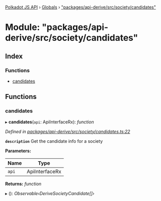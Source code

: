 [Polkadot JS API](../README.md) › [Globals](../globals.md) › ["packages/api-derive/src/society/candidates"](_packages_api_derive_src_society_candidates_.md)

# Module: "packages/api-derive/src/society/candidates"

## Index

### Functions

* [candidates](_packages_api_derive_src_society_candidates_.md#candidates)

## Functions

###  candidates

▸ **candidates**(`api`: ApiInterfaceRx): *function*

*Defined in [packages/api-derive/src/society/candidates.ts:22](https://github.com/polkadot-js/api/blob/6bd10daf43/packages/api-derive/src/society/candidates.ts#L22)*

**`description`** Get the candidate info for a society

**Parameters:**

Name | Type |
------ | ------ |
`api` | ApiInterfaceRx |

**Returns:** *function*

▸ (): *Observable‹DeriveSocietyCandidate[]›*
